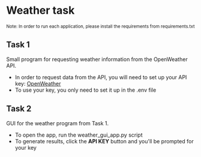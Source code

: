 # Weather task
<sub>Note: In order to run each application, please install the requirements from requirements.txt</sub>

## Task 1
Small program for requesting weather information from the OpenWeather API.
 - In order to request data from the API, you will need to set up your API key: [OpenWeather](https://openweathermap.org/api)
 - To use your key, you only need to set it up in the .env file

## Task 2
GUI for the weather program from Task 1.
 - To open the app, run the weather_gui_app.py script
 - To generate results, click the **API KEY** button and you'll be prompted for your key